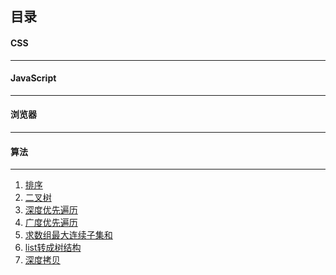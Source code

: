 目录
---
#### CSS
---
#### JavaScript
---
#### 浏览器
---
#### 算法
---
1. <a href="https://github.com/peacelee/FE/issues/7">排序</a>
2. <a href="https://github.com/peacelee/FE/issues/6">二叉树</a>
3. <a href="https://github.com/peacelee/FE/issues/5">深度优先遍历</a>
4. <a href="https://github.com/peacelee/FE/issues/4">广度优先遍历</a>
5. <a href="https://github.com/peacelee/FE/issues/3">求数组最大连续子集和</a>
6. <a href="https://github.com/peacelee/FE/issues/2">list转成树结构</a>
7. <a href="https://github.com/peacelee/FE/issues/1">深度拷贝</a>
    



